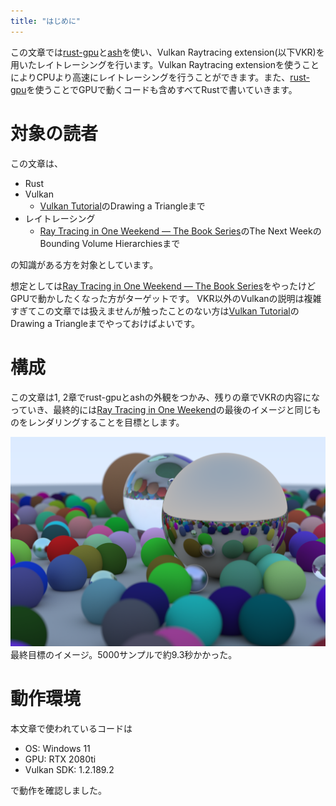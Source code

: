 ```yaml
---
title: "はじめに"
---
```


この文章では[rust-gpu](https://github.com/EmbarkStudios/rust-gpu)と[ash](https://github.com/MaikKlein/ash)を使い、Vulkan Raytracing extension(以下VKR)を用いたレイトレーシングを行います。Vulkan Raytracing extensionを使うことによりCPUより高速にレイトレーシングを行うことができます。また、[rust-gpu](https://github.com/EmbarkStudios/rust-gpu)を使うことでGPUで動くコードも含めすべてRustで書いていきます。

# 対象の読者

この文章は、

- Rust
- Vulkan
    - [Vulkan Tutorial](https://vulkan-tutorial.com/Introduction)のDrawing a Triangleまで
- レイトレーシング
    - [Ray Tracing in One Weekend — The Book Series](https://raytracing.github.io/)のThe Next WeekのBounding Volume Hierarchiesまで

の知識がある方を対象としています。

想定としては[Ray Tracing in One Weekend — The Book Series](https://raytracing.github.io/)をやったけどGPUで動かしたくなった方がターゲットです。
VKR以外のVulkanの説明は複雑すぎてこの文章では扱えませんが触ったことのない方は[Vulkan Tutorial](https://vulkan-tutorial.com/Introduction)のDrawing a Triangleまでやっておけばよいです。

# 構成

この文章は1, 2章でrust-gpuとashの外観をつかみ、残りの章でVKRの内容になっていき、最終的には[Ray Tracing in One Weekend](https://raytracing.github.io/books/RayTracingInOneWeekend.html)の最後のイメージと同じものをレンダリングすることを目標とします。

![bench](/images/weekend.png)
最終目標のイメージ。5000サンプルで約9.3秒かかった。

# 動作環境

本文章で使われているコードは

- OS: Windows 11
- GPU: RTX 2080ti
- Vulkan SDK: 1.2.189.2

で動作を確認しました。
